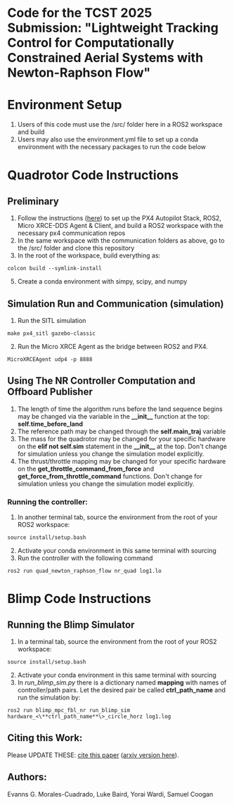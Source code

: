 # Code for the TCST 2025 Submission: "Lightweight Tracking Control for Computationally Constrained Aerial Systems with Newton-Raphson Flow"

# Environment Setup
1. Users of this code must use the /src/ folder here in a ROS2 workspace and build
2. Users may also use the environment.yml file to set up a conda environment with the necessary packages to run the code below

# Quadrotor Code Instructions
## Preliminary
1. Follow the instructions ([here](https://docs.px4.io/main/en/ros/ros2_comm.html)) to set up the PX4 Autopilot Stack, ROS2, Micro XRCE-DDS Agent & Client, and build a ROS2 workspace with the necessary px4 communication repos
2. In the same workspace with the communication folders as above, go to the /src/ folder and clone this repository
3. In the root of the workspace, build everything as:
```
colcon build --symlink-install
```
5. Create a conda environment with simpy, scipy, and numpy

## Simulation Run and Communication (simulation)
1. Run the SITL simulation
```
make px4_sitl gazebo-classic
```
2. Run the Micro XRCE Agent as the bridge between ROS2 and PX4.
```
MicroXRCEAgent udp4 -p 8888
```


## Using The NR Controller Computation and Offboard Publisher
1. The length of time the algorithm runs before the land sequence begins may be changed via the variable in the **\_\_init\_\_** function at the top:   **self.time_before_land**
2. The reference path may be changed through the **self.main_traj** variable
3. The mass for the quadrotor may be changed for your specific hardware on the **elif not self.sim** statement in the **\_\_init\_\_** at the top. Don't change for simulation unless you change the simulation model explicitly.
4. The thrust/throttle mapping may be changed for your specific hardware on the **get_throttle_command_from_force** and **get_force_from_throttle_command** functions. Don't change for simulation unless you change the simulation model explicitly.

### Running the controller:
1. In another terminal tab, source the environment from the root of your ROS2 workspace: 
```
source install/setup.bash
```
2. Activate your conda environment in this same terminal with sourcing
3. Run the controller with the following command
```
ros2 run quad_newton_raphson_flow nr_quad log1.lo
```

# Blimp Code Instructions
## Running the Blimp Simulator
1. In a terminal tab, source the environment from the root of your ROS2 workspace: 
```
source install/setup.bash
```
2. Activate your conda environment in this same terminal with sourcing
3. In *run_blimp_sim.py* there is a dictionary named **mapping** with names of controller/path pairs. Let the desired pair be called **ctrl_path_name** and run the simulation by: 
```
ros2 run blimp_mpc_fbl_nr run_blimp_sim hardware_<\**ctrl_path_name**\>_circle_horz log1.log
```
## Citing this Work:
Please  UPDATE THESE: [cite this paper]() ([arxiv version here]()).

## Authors:
Evanns G. Morales-Cuadrado, Luke Baird, Yorai Wardi, Samuel Coogan
